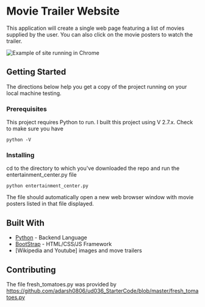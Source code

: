 # Movie Trailer Website

This application will create a single web page featuring a list of movies supplied by the user. You can also click on the movie posters to watch the trailer. 


![Example of site running in Chrome](https://s3-us-west-1.amazonaws.com/tstetzel-assets/Udacity/movie-trailer-screenshot.jpg)


## Getting Started

The directions below help you get a copy of the project running on your local machine testing.

### Prerequisites

This project requires Python to run. I built this project using V 2.7.x.  Check to make sure you have 

```
python -V
```

### Installing


cd to the directory to which you've downloaded the repo and run the entertainment_center.py file 

```
python entertainment_center.py 
```

The file should automatically open a new web browser window with movie posters listed in that file displayed. 


## Built With

* [Python](https://www.python.org/) - Backend Language
* [BootStrap](http://getbootstrap.com/) - HTML/CSS/JS Framework
* [Wikipedia and Youtube] images and move trailers 

## Contributing

The file fresh_tomatoes.py was provided by https://github.com/adarsh0806/ud036_StarterCode/blob/master/fresh_tomatoes.py



